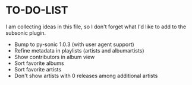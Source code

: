 # TO-DO-LIST

I am collecting ideas in this file, so I don't forget what I'd like to add to the subsonic plugin.

- Bump to py-sonic 1.0.3 (with user agent support)
- Refine metadata in playlists (artists and albumartists)
- Show contributors in album view
- Sort favorite albums
- Sort favorite artists
- Don't show artists with 0 releases among additional artists
